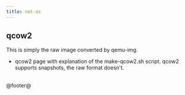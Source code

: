 ```yaml
---
title: not-os
---
```


## qcow2

This is simply the raw image converted by qemu-img.

- qcow2 page with explanation of the make-qcow2.sh script. qcow2 supports
  snapshots, the raw format doesn't.


<br />
@footer@
